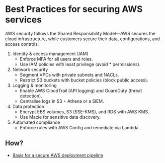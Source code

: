 # Best Practices for securing AWS services

AWS security follows the Shared Responsibility Model—AWS secures the cloud infrastructure, while customers secure 
their data, configurations, and access controls.

1. Identity & access management (IAM)
   * Enforce MFA for all users and roles.
   * Use IAM policies with least privilege (avoid * permissions).
2. Network security
   * Segment VPCs with private subnets and NACLs.
   * Restrict S3 buckets with bucket policies (block public access).
3. Logging & monitoring
   * Enable AWS CloudTrail (API logging) and GuardDuty (threat detection).
   * Centralise logs in S3 + Athena or a SIEM.
4. Data protection
   * Encrypt EBS volumes, S3 (SSE-KMS), and RDS with AWS KMS.
   * Use Macie for sensitive data discovery.
5. Automated compliance
   * Enforce rules with AWS Config and remediate via Lambda.

## How?

* [Basis for a secure AWS deployment pipeline](pipeline.md)

